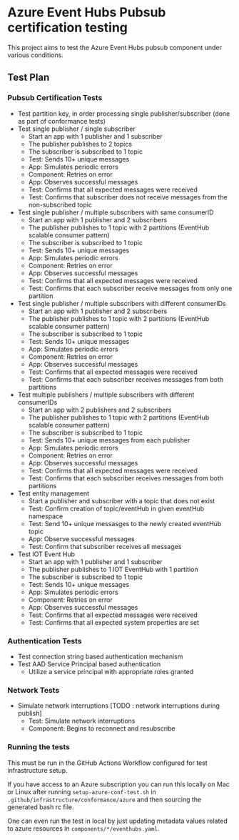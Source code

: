 # Azure Event Hubs Pubsub certification testing

This project aims to test the Azure Event Hubs pubsub component under various conditions.

## Test Plan

### Pubsub Certification Tests
  - Test partition key, in order processing single publisher/subscriber (done as part of conformance tests)
  - Test single publisher / single subscriber
    - Start an app with 1 publisher and 1 subscriber
    - The publisher publishes to 2 topics 
    - The subscriber is subscribed to 1 topic
    - Test: Sends 10+ unique messages
    - App: Simulates periodic errors
    - Component: Retries on error
    - App: Observes successful messages
    - Test: Confirms that all expected messages were received
    - Test: Confirms that subscriber does not receive messages from the non-subscribed topic
  - Test single publisher / multiple subscribers with same consumerID
    - Start an app with 1 publisher and 2 subscribers
    - The publisher publishes to 1 topic with 2 partitions (EventHub scalable consumer pattern)
    - The subscriber is subscribed to 1 topic
    - Test: Sends 10+ unique messages
    - App: Simulates periodic errors
    - Component: Retries on error
    - App: Observes successful messages
    - Test: Confirms that all expected messages were received
    - Test: Confirms that each subscriber receive messages from only one partition
  - Test single publisher / multiple subscribers with different consumerIDs
    - Start an app with 1 publisher and 2 subscribers
    - The publisher publishes to 1 topic with 2 partitions (EventHub scalable consumer pattern)
    - The subscriber is subscribed to 1 topic
    - Test: Sends 10+ unique messages
    - App: Simulates periodic errors
    - Component: Retries on error
    - App: Observes successful messages
    - Test: Confirms that all expected messages were received
    - Test: Confirms that each subscriber receives messages from both partitions
 - Test multiple publishers / multiple subscribers with different consumerIDs
    - Start an app with 2 publishers and 2 subscribers
    - The publisher publishes to 1 topic with 2 partitions (EventHub scalable consumer pattern)
    - The subscriber is subscribed to 1 topic
    - Test: Sends 10+ unique messages from each publisher
    - App: Simulates periodic errors
    - Component: Retries on error
    - App: Observes successful messages
    - Test: Confirms that all expected messages were received
    - Test: Confirms that each subscriber receives messages from both partitions
 - Test entity management
   - Start a publisher and subscriber with a topic that does not exist
   - Test: Confirm creation of topic/eventHub in given eventHub namespace
   - Test: Send 10+ unique messasges to the newly created eventHub topic
   - App: Observe successful messages
   - Test: Confirm that subscriber receives all messages
 - Test IOT Event Hub
   - Start an app with 1 publisher and 1 subscriber
   - The publisher publishes to 1 IOT EventHub with 1 partition 
   - The subscriber is subscribed to 1 topic
   - Test: Sends 10+ unique messages
   - App: Simulates periodic errors
   - Component: Retries on error
   - App: Observes successful messages
   - Test: Confirms that all expected messages were received
   - Test: Confirms that all expected system properties are set
### Authentication Tests 
  - Test connection string based authentication mechanism
  - Test AAD Service Principal based authentication
    - Utilize a service principal with appropriate roles granted
### Network Tests
  - Simulate network interruptions [TODO : network interruptions during publish]
    - Test: Simulate network interruptions 
    - Component: Begins to reconnect and resubscribe

### Running the tests

This must be run in the GitHub Actions Workflow configured for test infrastructure setup.

If you have access to an Azure subscription you can run this locally on Mac or Linux after running `setup-azure-conf-test.sh` in `.github/infrastructure/conformance/azure` and then sourcing the generated bash rc file.

One can even run the test in local by just updating metadata values related to azure resources in `components/*/eventhubs.yaml`.